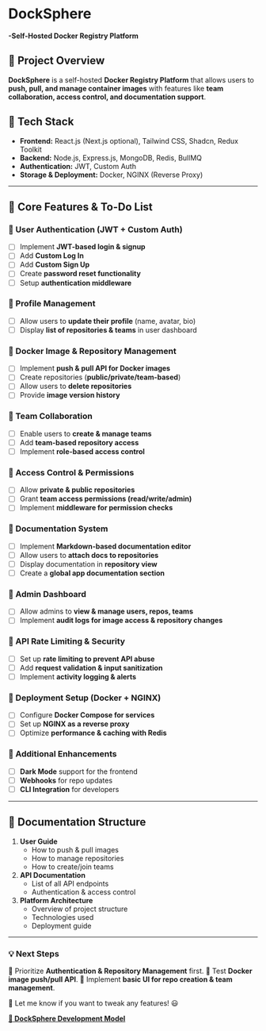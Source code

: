 # DockSphere

**-Self-Hosted Docker Registry Platform**

## **📌 Project Overview**

**DockSphere** is a self-hosted **Docker Registry Platform** that allows users to **push, pull, and manage container images** with features like **team collaboration, access control, and documentation support**.

## **🚀 Tech Stack**

- **Frontend:** React.js (Next.js optional), Tailwind CSS, Shadcn, Redux Toolkit
- **Backend:** Node.js, Express.js, MongoDB, Redis, BullMQ
- **Authentication:** JWT, Custom Auth
- **Storage & Deployment:** Docker, NGINX (Reverse Proxy)

---

## **🌟 Core Features & To-Do List**

### **🔹 User Authentication (JWT + Custom Auth)**

- [ ]  Implement **JWT-based login & signup**
- [ ]  Add **Custom Log In**
- [ ]  Add **Custom Sign Up**
- [ ]  Create **password reset functionality**
- [ ]  Setup **authentication middleware**

### **🔹 Profile Management**

- [ ]  Allow users to **update their profile** (name, avatar, bio)
- [ ]  Display **list of repositories & teams** in user dashboard

### **🔹 Docker Image & Repository Management**

- [ ]  Implement **push & pull API for Docker images**
- [ ]  Create repositories (**public/private/team-based**)
- [ ]  Allow users to **delete repositories**
- [ ]  Provide **image version history**

### **🔹 Team Collaboration**

- [ ]  Enable users to **create & manage teams**
- [ ]  Add **team-based repository access**
- [ ]  Implement **role-based access control**

### **🔹 Access Control & Permissions**

- [ ]  Allow **private & public repositories**
- [ ]  Grant **team access permissions (read/write/admin)**
- [ ]  Implement **middleware for permission checks**

### **🔹 Documentation System**

- [ ]  Implement **Markdown-based documentation editor**
- [ ]  Allow users to **attach docs to repositories**
- [ ]  Display documentation in **repository view**
- [ ]  Create a **global app documentation section**

### **🔹 Admin Dashboard**

- [ ]  Allow admins to **view & manage users, repos, teams**
- [ ]  Implement **audit logs for image access & repository changes**

### **🔹 API Rate Limiting & Security**

- [ ]  Set up **rate limiting to prevent API abuse**
- [ ]  Add **request validation & input sanitization**
- [ ]  Implement **activity logging & alerts**

### **🔹 Deployment Setup (Docker + NGINX)**

- [ ]  Configure **Docker Compose for services**
- [ ]  Set up **NGINX as a reverse proxy**
- [ ]  Optimize **performance & caching with Redis**

### **🔹 Additional Enhancements**

- [ ]  **Dark Mode** support for the frontend
- [ ]  **Webhooks** for repo updates
- [ ]  **CLI Integration** for developers

---

## **📖 Documentation Structure**

1. **User Guide**
    - How to push & pull images
    - How to manage repositories
    - How to create/join teams
2. **API Documentation**
    - List of all API endpoints
    - Authentication & access control
3. **Platform Architecture**
    - Overview of project structure
    - Technologies used
    - Deployment guide

---

### **💡 Next Steps**

📌 Prioritize **Authentication & Repository Management** first.
📌 Test **Docker image push/pull API**.
📌 Implement **basic UI for repo creation & team management**.

🚀 Let me know if you want to tweak any features! 😃

[**📌 DockSphere Development Model**](./Docs/📌%20DockSphere%20Development%20Model.md)